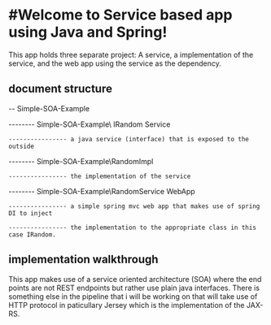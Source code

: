 #Welcome to Service based app using Java and Spring!
============
This app holds three separate project: A service, a implementation of the service, and the web app using the service as the dependency.

document structure
-------------

-- Simple-SOA-Example

-------- Simple-SOA-Example\ IRandom Service 

    ---------------- a java service (interface) that is exposed to the outside
    
-------- Simple-SOA-Example\RandomImpl

    ---------------- the implementation of the service
    
-------- Simple-SOA-Example\RandomService WebApp

    ---------------- a simple spring mvc web app that makes use of spring DI to inject 
    
    ---------------- the implementation to the appropriate class in this case IRandom.
    

## implementation walkthrough

This app makes use of a service oriented architecture (SOA) where the end points are not REST endpoints but rather use plain java interfaces. 
There is something else in the pipeline that i will be working on that will take use of HTTP protocol in paticullary Jersey which is the implementation of the JAX-RS.
